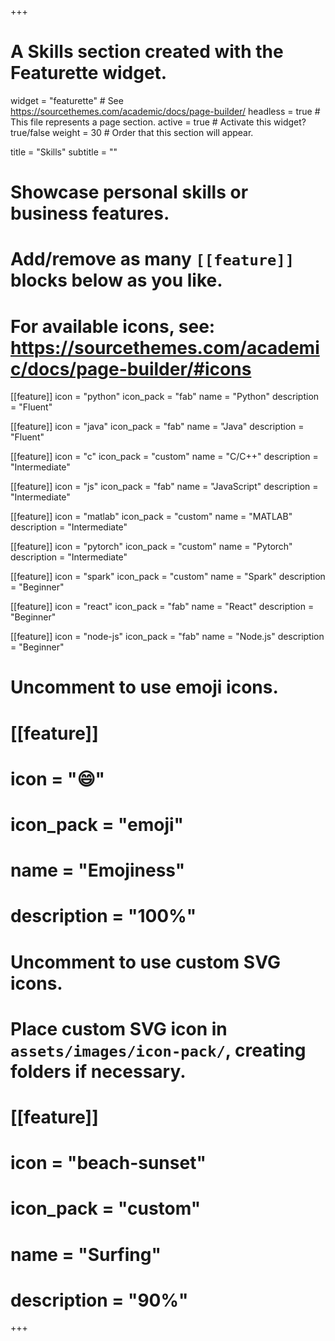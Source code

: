 +++
# A Skills section created with the Featurette widget.
widget = "featurette"  # See https://sourcethemes.com/academic/docs/page-builder/
headless = true  # This file represents a page section.
active = true  # Activate this widget? true/false
weight = 30  # Order that this section will appear.

title = "Skills"
subtitle = ""

# Showcase personal skills or business features.
# 
# Add/remove as many `[[feature]]` blocks below as you like.
# 
# For available icons, see: https://sourcethemes.com/academic/docs/page-builder/#icons

[[feature]]
  icon = "python"
  icon_pack = "fab"
  name = "Python"
  description = "Fluent"
  
[[feature]]
  icon = "java"
  icon_pack = "fab"
  name = "Java"
  description = "Fluent"  
  
[[feature]]
  icon = "c"
  icon_pack = "custom"
  name = "C/C++"
  description = "Intermediate"

[[feature]]
  icon = "js"
  icon_pack = "fab"
  name = "JavaScript"
  description = "Intermediate"

[[feature]]
  icon = "matlab"
  icon_pack = "custom"
  name = "MATLAB"
  description = "Intermediate"

[[feature]]
  icon = "pytorch"
  icon_pack = "custom"
  name = "Pytorch"
  description = "Intermediate"

[[feature]]
  icon = "spark"
  icon_pack = "custom"
  name = "Spark"
  description = "Beginner"

[[feature]]
  icon = "react"
  icon_pack = "fab"
  name = "React"
  description = "Beginner"

[[feature]]
  icon = "node-js"
  icon_pack = "fab"
  name = "Node.js"
  description = "Beginner"


# Uncomment to use emoji icons.
# [[feature]]
#  icon = ":smile:"
#  icon_pack = "emoji"
#  name = "Emojiness"
#  description = "100%"  

# Uncomment to use custom SVG icons.
# Place custom SVG icon in `assets/images/icon-pack/`, creating folders if necessary.
# [[feature]]
#  icon = "beach-sunset"
#  icon_pack = "custom"
#  name = "Surfing"
#  description = "90%"

+++
